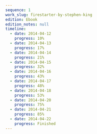 ```yaml
---
sequence: 1
work_slug: firestarter-by-stephen-king
edition: Ebook
edition_notes: null
timeline:
  - date: 2014-04-12
    progress: 10%
  - date: 2014-04-13
    progress: 17%
  - date: 2014-04-14
    progress: 21%
  - date: 2014-04-15
    progress: 32%
  - date: 2014-04-16
    progress: 43%
  - date: 2014-04-17
    progress: 48%
  - date: 2014-04-18
    progress: 53%
  - date: 2014-04-20
    progress: 75%
  - date: 2014-04-21
    progress: 85%
  - date: 2014-04-22
    progress: Finished
---
```

